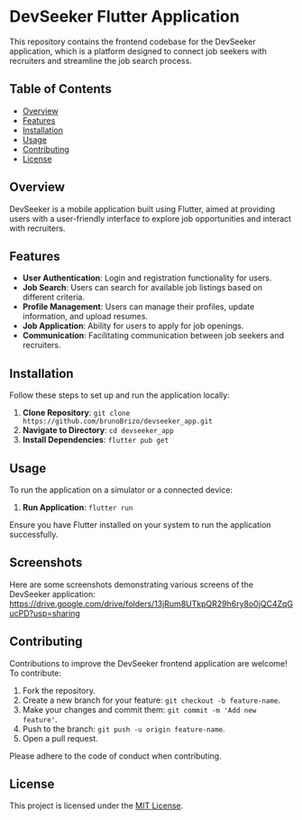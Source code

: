 # DevSeeker Flutter Application

This repository contains the frontend codebase for the DevSeeker application, which is a platform designed to connect job seekers with recruiters and streamline the job search process.

## Table of Contents

- [Overview](#overview)
- [Features](#features)
- [Installation](#installation)
- [Usage](#usage)
- [Contributing](#contributing)
- [License](#license)

## Overview

DevSeeker is a mobile application built using Flutter, aimed at providing users with a user-friendly interface to explore job opportunities and interact with recruiters.

## Features

- **User Authentication**: Login and registration functionality for users.
- **Job Search**: Users can search for available job listings based on different criteria.
- **Profile Management**: Users can manage their profiles, update information, and upload resumes.
- **Job Application**: Ability for users to apply for job openings.
- **Communication**: Facilitating communication between job seekers and recruiters.

## Installation

Follow these steps to set up and run the application locally:

1. **Clone Repository**: `git clone https://github.com/brunoBrizo/devseeker_app.git`
2. **Navigate to Directory**: `cd devseeker_app`
3. **Install Dependencies**: `flutter pub get`

## Usage

To run the application on a simulator or a connected device:

1. **Run Application**: `flutter run`

Ensure you have Flutter installed on your system to run the application successfully.

## Screenshots

Here are some screenshots demonstrating various screens of the DevSeeker application:
https://drive.google.com/drive/folders/13jRum8UTkpQR29h6ry8o0jQC4ZqGucPD?usp=sharing

## Contributing

Contributions to improve the DevSeeker frontend application are welcome! To contribute:

1. Fork the repository.
2. Create a new branch for your feature: `git checkout -b feature-name`.
3. Make your changes and commit them: `git commit -m 'Add new feature'`.
4. Push to the branch: `git push -u origin feature-name`.
5. Open a pull request.

Please adhere to the code of conduct when contributing.

## License

This project is licensed under the [MIT License](LICENSE).
